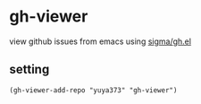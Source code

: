 # gh-viewer

view github issues from emacs using [sigma/gh.el](https://github.com/sigma/gh.el)

## setting

``` emacs-lisp
(gh-viewer-add-repo "yuya373" "gh-viewer")
```

